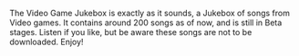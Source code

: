 The Video Game Jukebox is exactly as it sounds, a Jukebox of songs from Video games.
It contains around 200 songs as of now, and is still in Beta stages.
Listen if you like, but be aware these songs are not to be downloaded.
Enjoy!
